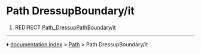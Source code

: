 # Path DressupBoundary/it
1.  REDIRECT [Path_DressupPathBoundary/it](Path_DressupPathBoundary/it.md)



---
⏵ [documentation index](../README.md) > [Path](Path_Workbench.md) > Path DressupBoundary/it
